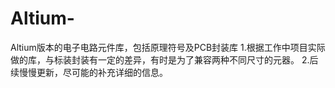 # Altium-
Altium版本的电子电路元件库，包括原理符号及PCB封装库
1.根据工作中项目实际做的库，与标装封装有一定的差异，有时是为了兼容两种不同尺寸的元器。
2.后续慢慢更新，尽可能的补充详细的信息。
